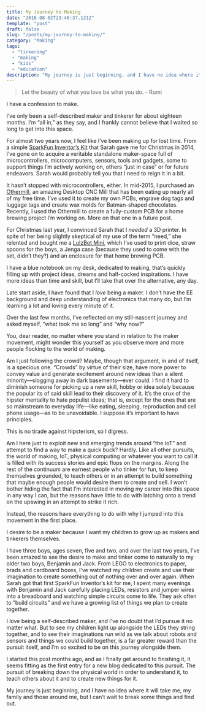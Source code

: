 ```yaml
---
title: My Journey to Making
date: "2016-08-02T23:46:37.121Z"
template: "post"
draft: false
slug: "/posts/my-journey-to-making/"
category: "Making"
tags:
  - "tinkering"
  - "making"
  - "kids"
  - "education"
description: "My journey is just beginning, and I have no idea where it will take me, my family and those around me, but I can’t wait to break some things and find out."
---
```


 > Let the beauty of what you love be what you do. - Rumi

I have a confession to make.

I’ve only been a self-described maker and tinkerer for about eighteen months. I’m “all in,” as they say, and I frankly cannot believe that I waited so long to get into this space. 

For almost two years now, I feel like I’ve been making up for lost time. From a simple [SparkFun Inventor’s Kit](http://sparkfun.com) that Sarah gave me for Christmas in 2014, I’ve gone on to acquire a veritable standalone maker-space full of microcontrollers, microcomputers, sensors, tools and gadgets, some to support things I’m actively working on, others “just in case” or for future endeavors. Sarah would probably tell you that I need to reign it in a bit.

It hasn’t stopped with microcontrollers, either. In mid-2015, I purchased an [Othermill](http://othermachine.co), an amazing Desktop CNC Mill that has been eating up nearly all of my free time. I’ve used it to create my own PCBs, engrave dog tags and luggage tags and create wax molds for Batman-shaped chocolates. Recently, I used the Othermill to create a fully-custom PCB for a home brewing project I’m working on. More on that one in a future post.

For Christmas last year, I convinced Sarah that I *needed* a 3D printer. In spite of her being slightly skeptical of my use of the term “need,” she relented and bought me a [LulzBot Mini](http://lulzbot.com), which I’ve used to print dice, straw spoons for the boys, a Jenga case (because they used to come with the set, didn’t they?) and an enclosure for that home brewing PCB.

I have a blue notebook on my desk, dedicated to making, that’s quickly filling up with  project ideas, dreams and half-cocked inspirations. I have more ideas than time and skill, but I’ll take that over the alternative, any day.

Late start aside, I have found that I *love* being a maker. I don’t have the EE background and deep understanding of electronics that many do, but I’m learning a lot and loving every minute of it.

Over the last few months, I’ve reflected on my still-nascent journey and asked myself, “what took me so long” and “why now?” 

You, dear reader, no matter where you stand in relation to the maker movement, might wonder this yourself as you observe more and more people flocking to the world of making. 

Am I just following the crowd? Maybe, though that argument, in and of itself, is a specious one. “Crowds” by virtue of their size, have more power to convey value and generate excitement around new ideas than a silent minority—slogging away in dark basements—ever could. I find it hard to diminish someone for picking up a new skill, hobby or idea solely because the popular its of said skill lead to their discovery of it. It’s the crux of the hipster mentality to hate populist ideas; that is, except for the ones that are so mainstream to everyday life—like eating, sleeping, reproduction and cell phone usage—as to be unavoidable. I suppose it’s important to have principles.

This is no tirade against hipsterism, so I digress.

Am I here just to exploit new and emerging trends around “the IoT” and attempt to find a way to make a quick buck? Hardly. Like all other pursuits, the world of making, IoT, physical computing or whatever you want to call it is filled with its success stories and epic flops on the margins. Along the rest of the continuum are earnest people who tinker for fun, to keep themselves grounded, to teach others or in an attempt to build something that maybe enough people would desire them to create and sell. I won’t bother hiding the fact that I’m interested in moving my career into this space in any way I can, but the reasons have little to do with latching onto a trend on the upswing in an attempt to strike it rich. 

Instead, the reasons have everything to do with why I jumped into this movement in the first place.

I desire to be a maker because I want my children to grow up as makers and tinkerers themselves. 

I have three boys, ages seven, five and two, and over the last two years, I’ve been amazed to see the desire to make and tinker come to naturally to my older two boys, Benjamin and Jack. From LEGO to electronics to paper, brads and cardboard boxes, I’ve watched my children create and use their imagination to create something out of nothing over and over again. When Sarah got that first SparkFun Inventor’s kit for me, I spent many evenings with Benjamin and Jack carefully placing LEDs, resistors and jumper wires into a breadboard and watching simple circuits come to life. They ask often to “build circuits” and we have a growing list of things we plan to create together.

I love being a self-described maker, and I’ve no doubt that I’d pursue it no matter what. But to see my children light up alongside the LEDs they string together, and to see their imaginations run wild as we talk about robots and sensors and things we could build together, is a far greater reward than the  pursuit itself, and I’m so excited to be on this journey alongside them. 

I started this post months ago, and as I finally get around to finishing it, it seems fitting as the first entry for a new blog dedicated to this pursuit. The pursuit of breaking down the physical world in order to understand it, to teach others about it and to create new things for it. 

My journey is just beginning, and I have no idea where it will take me, my family and those around me, but I can’t wait to break some things and find out.